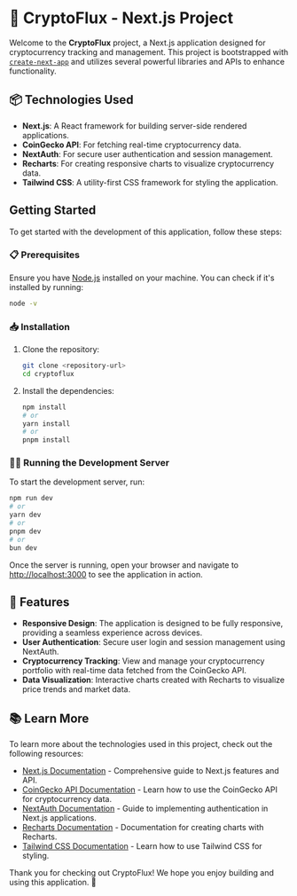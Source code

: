 # 🚀 CryptoFlux - Next.js Project

Welcome to the **CryptoFlux** project, a Next.js application designed for cryptocurrency tracking and management. This project is bootstrapped with [`create-next-app`](https://nextjs.org/docs/app/api-reference/cli/create-next-app) and utilizes several powerful libraries and APIs to enhance functionality.

## 📦 Technologies Used

- **Next.js**: A React framework for building server-side rendered applications.
- **CoinGecko API**: For fetching real-time cryptocurrency data.
- **NextAuth**: For secure user authentication and session management.
- **Recharts**: For creating responsive charts to visualize cryptocurrency data.
- **Tailwind CSS**: A utility-first CSS framework for styling the application.

## Getting Started

To get started with the development of this application, follow these steps:

### 📋 Prerequisites

Ensure you have [Node.js](https://nodejs.org/) installed on your machine. You can check if it's installed by running:

```bash
node -v
```

### 📥 Installation

1. Clone the repository:

   ```bash
   git clone <repository-url>
   cd cryptoflux
   ```

2. Install the dependencies:

   ```bash
   npm install
   # or
   yarn install
   # or
   pnpm install
   ```

### 🏃‍♂️ Running the Development Server

To start the development server, run:

```bash
npm run dev
# or
yarn dev
# or
pnpm dev
# or
bun dev
```

Once the server is running, open your browser and navigate to [http://localhost:3000](http://localhost:3000) to see the application in action.


## 🌟 Features

- **Responsive Design**: The application is designed to be fully responsive, providing a seamless experience across devices.
- **User Authentication**: Secure user login and session management using NextAuth.
- **Cryptocurrency Tracking**: View and manage your cryptocurrency portfolio with real-time data fetched from the CoinGecko API.
- **Data Visualization**: Interactive charts created with Recharts to visualize price trends and market data.

## 📚 Learn More

To learn more about the technologies used in this project, check out the following resources:

- [Next.js Documentation](https://nextjs.org/docs) - Comprehensive guide to Next.js features and API.
- [CoinGecko API Documentation](https://www.coingecko.com/en/api) - Learn how to use the CoinGecko API for cryptocurrency data.
- [NextAuth Documentation](https://next-auth.js.org/getting-started/introduction) - Guide to implementing authentication in Next.js applications.
- [Recharts Documentation](https://recharts.org/en-US/) - Documentation for creating charts with Recharts.
- [Tailwind CSS Documentation](https://tailwindcss.com/docs) - Learn how to use Tailwind CSS for styling.



Thank you for checking out CryptoFlux! We hope you enjoy building and using this application. 🌟